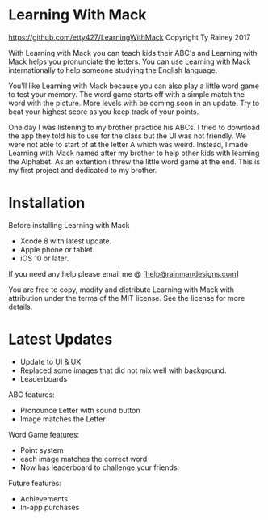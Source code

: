 # Learning With Mack
https://github.com/etty427/LearningWithMack
Copyright Ty Rainey 2017

With Learning with Mack you can teach kids their ABC's and Learning with Mack helps you pronunciate the letters. You can use Learning with Mack internationally to help someone studying the English language.

You'll like Learning with Mack because you can also play a little word game to test your memory.  The word game starts off with a simple match the word with the picture.  More levels with be coming soon in an update.  Try to beat your highest score as you keep track of your points.  

One day I was listening to my brother practice his ABCs.  I tried to download the app they told his to use for the class but the UI was not friendly.  We were not able to start of at the letter A which was weird.  Instead, I made Learning with Mack named after my brother to help other kids with learning the Alphabet.  As an extention i threw the little word game at the end. This is my first project and dedicated to my brother.

# Installation

Before installing Learning with Mack
* Xcode 8 with latest update.
* Apple phone or tablet.
* iOS 10 or later.

If you need any help please email me @ [help@rainmandesigns.com]

You are free to copy, modify and distribute Learning with Mack with attribution under the terms of the MIT license. See the license for more details.

# Latest Updates
* Update to UI & UX
* Replaced some images that did not mix well with background.
* Leaderboards

ABC features:
* Pronounce Letter with sound button
* Image matches the Letter

Word Game features:
* Point system
* each image matches the correct word
* Now has leaderboard to challenge your friends.

Future features:
* Achievements
* In-app purchases
